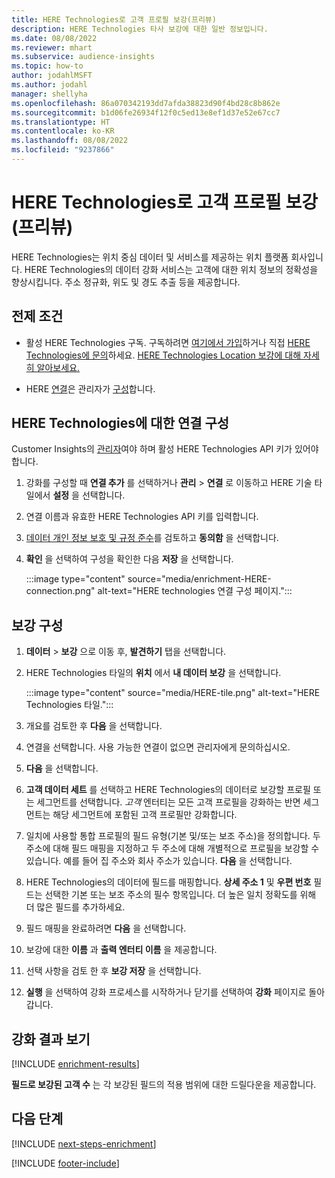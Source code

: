 ```yaml
---
title: HERE Technologies로 고객 프로필 보강(프리뷰)
description: HERE Technologies 타사 보강에 대한 일반 정보입니다.
ms.date: 08/08/2022
ms.reviewer: mhart
ms.subservice: audience-insights
ms.topic: how-to
author: jodahlMSFT
ms.author: jodahl
manager: shellyha
ms.openlocfilehash: 86a070342193dd7afda38823d90f4bd28c8b862e
ms.sourcegitcommit: b1d06fe26934f12f0c5ed13e8ef1d37e52e67cc7
ms.translationtype: HT
ms.contentlocale: ko-KR
ms.lasthandoff: 08/08/2022
ms.locfileid: "9237866"
---
```

# <a name="enrich-customer-profiles-with-here-technologies-preview"></a>HERE Technologies로 고객 프로필 보강(프리뷰)

HERE Technologies는 위치 중심 데이터 및 서비스를 제공하는 위치 플랫폼 회사입니다. HERE Technologies의 데이터 강화 서비스는 고객에 대한 위치 정보의 정확성을 향상시킵니다. 주소 정규화, 위도 및 경도 추출 등을 제공합니다.

## <a name="prerequisites"></a>전제 조건

- 활성 HERE Technologies 구독. 구독하려면 [여기에서 가입](https://developer.here.com/sign-up?utm_medium=referral&utm_source=Microsoft-Dynamics-CI&create=Freemium-Basic)하거나 직접 [HERE Technologies에 문의](https://developer.here.com/help?utm_medium=referral&utm_source=Microsoft-Dynamics-CI#how-can-we-help-you)하세요. [HERE Technologies Location 보강에 대해 자세히 알아보세요.](https://developer.here.com/location-enrichment?cid=Dev-MicrosoftDynamics-DB-0-Dev-&utm_source=MicrosoftDynamics&utm_medium=referral&utm_campaign=Online_Dev_ReferralMicrosoft)

- HERE [연결](connections.md)은 관리자가 [구성](#configure-the-connection-for-here-technologies)합니다.

## <a name="configure-the-connection-for-here-technologies"></a>HERE Technologies에 대한 연결 구성

Customer Insights의 [관리자](permissions.md#admin)여야 하며 활성 HERE Technologies API 키가 있어야 합니다.

1. 강화를 구성할 때 **연결 추가** 를 선택하거나 **관리** > **연결** 로 이동하고 HERE 기술 타일에서 **설정** 을 선택합니다.

1. 연결 이름과 유효한 HERE Technologies API 키를 입력합니다.

1. [데이터 개인 정보 보호 및 규정 준수](connections.md#data-privacy-and-compliance)를 검토하고 **동의함** 을 선택합니다.

1. **확인** 을 선택하여 구성을 확인한 다음 **저장** 을 선택합니다.

   :::image type="content" source="media/enrichment-HERE-connection.png" alt-text="HERE technologies 연결 구성 페이지.":::

## <a name="configure-the-enrichment"></a>보강 구성

1. **데이터** > **보강** 으로 이동 후, **발견하기** 탭을 선택합니다.

1. HERE Technologies 타일의 **위치** 에서 **내 데이터 보강** 을 선택합니다.

   :::image type="content" source="media/HERE-tile.png" alt-text="HERE Technologies 타일.":::

1. 개요를 검토한 후 **다음** 을 선택합니다.

1. 연결을 선택합니다. 사용 가능한 연결이 없으면 관리자에게 문의하십시오.

1. **다음** 을 선택합니다.

1. **고객 데이터 세트** 를 선택하고 HERE Technologies의 데이터로 보강할 프로필 또는 세그먼트를 선택합니다. *고객* 엔터티는 모든 고객 프로필을 강화하는 반면 세그먼트는 해당 세그먼트에 포함된 고객 프로필만 강화합니다.

1. 일치에 사용할 통합 프로필의 필드 유형(기본 및/또는 보조 주소)을 정의합니다. 두 주소에 대해 필드 매핑을 지정하고 두 주소에 대해 개별적으로 프로필을 보강할 수 있습니다. 예를 들어 집 주소와 회사 주소가 있습니다. **다음** 을 선택합니다.

1. HERE Technologies의 데이터에 필드를 매핑합니다. **상세 주소 1** 및 **우편 번호** 필드는 선택한 기본 또는 보조 주소의 필수 항목입니다. 더 높은 일치 정확도를 위해 더 많은 필드를 추가하세요.

1. 필드 매핑을 완료하려면 **다음** 을 선택합니다.

1. 보강에 대한 **이름** 과 **출력 엔터티 이름** 을 제공합니다.

1. 선택 사항을 검토 한 후 **보강 저장** 을 선택합니다.

1. **실행** 을 선택하여 강화 프로세스를 시작하거나 닫기를 선택하여 **강화** 페이지로 돌아갑니다.

## <a name="view-enrichment-results"></a>강화 결과 보기

[!INCLUDE [enrichment-results](includes/enrichment-results.md)]

**필드로 보강된 고객 수** 는 각 보강된 필드의 적용 범위에 대한 드릴다운을 제공합니다.

## <a name="next-steps"></a>다음 단계

[!INCLUDE [next-steps-enrichment](includes/next-steps-enrichment.md)]

[!INCLUDE [footer-include](includes/footer-banner.md)]
